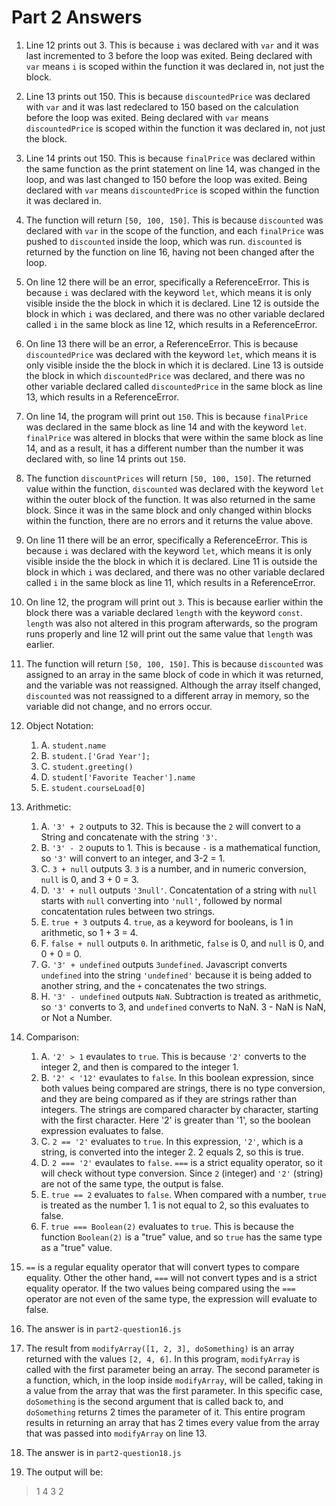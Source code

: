 # Part 2 Answers

1. Line 12 prints out 3. This is because `i` was declared with `var` and it was last incremented to 3 before the loop was exited. Being declared with `var` means `i` is scoped within the function it was declared in, not just the block.

2. Line 13 prints out 150. This is because `discountedPrice` was declared with `var` and it was last redeclared to 150 based on the calculation before the loop was exited. Being declared with `var` means `discountedPrice` is scoped within the function it was declared in, not just the block.

3. Line 14 prints out 150. This is because `finalPrice` was declared within the same function as the print statement on line 14, was changed in the loop, and was last changed to 150 before the loop was exited. Being declared with `var` means `discountedPrice` is scoped within the function it was declared in.

4. The function will return `[50, 100, 150]`. This is because `discounted` was declared with `var` in the scope of the function, and each `finalPrice` was pushed to `discounted` inside the loop, which was run. `discounted` is returned by the function on line 16, having not been changed after the loop.

5. On line 12 there will be an error, specifically a ReferenceError. This is because `i` was declared with the keyword `let`, which means it is only visible inside the the block in which it is declared. Line 12 is outside the block in which `i` was declared, and there was no other variable declared called `i` in the same block as line 12, which results in a ReferenceError.

6. On line 13 there will be an error, a ReferenceError. This is because `discountedPrice` was declared with the keyword `let`, which means it is only visible inside the the block in which it is declared. Line 13 is outside the block in which `discountedPrice` was declared, and there was no other variable declared called `discountedPrice` in the same block as line 13, which results in a ReferenceError.

7. On line 14, the program will print out `150`. This is because `finalPrice` was declared in the same block as line 14 and with the keyword `let`. `finalPrice` was altered in blocks that were within the same block as line 14, and as a result, it has a different number than the number it was declared with, so line 14 prints out `150`.

8. The function `discountPrices` will return `[50, 100, 150]`. The returned value within the function, `discounted` was declared with the keyword `let` within the outer block of the function. It was also returned in the same block. Since it was in the same block and only changed within blocks within the function, there are no errors and it returns the value above.

9.  On line 11 there will be an error, specifically a ReferenceError. This is because `i` was declared with the keyword `let`, which means it is only visible inside the the block in which it is declared. Line 11 is outside the block in which `i` was declared, and there was no other variable declared called `i` in the same block as line 11, which results in a ReferenceError.

10. On line 12, the program will print out `3`. This is because earlier within the block there was a variable declared `length` with the keyword `const`. `length` was also not altered in this program afterwards, so the program runs properly and line 12 will print out the same value that `length` was earlier.

11. The function will return `[50, 100, 150]`. This is because `discounted` was assigned to an array in the same block of code in which it was returned, and the variable was not reassigned. Although the array itself changed, `discounted` was not reassigned to a different array in memory, so the variable did not change, and no errors occur.

12. Object Notation:
    1.  A. `student.name`
    2.  B. `student.['Grad Year'];`
    3.  C. `student.greeting()` 
    4.  D. `student['Favorite Teacher'].name` 
    5.  E. `student.courseLoad[0]`

13. Arithmetic:
    1.  A. `'3' + 2` outputs to 32. This is because the `2` will convert to a String and concatenate with the string `'3'`. 
    2.  B. `'3' - 2` ouputs to 1. This is because `-` is a mathematical function, so `'3'` will convert to an integer, and 3-2 = 1. 
    3.  C. `3 + null` outputs 3. `3` is a number, and in numeric conversion, `null` is 0, and 3 + 0 = 3.
    4.  D. `'3' + null` outputs `'3null'`. Concatentation of a string with `null` starts with `null` converting into `'null'`, followed by normal concatentation rules between two strings.
    5.  E. `true + 3` outputs 4. `true`, as a keyword for booleans, is 1 in arithmetic, so 1 + 3 = 4.
    6.  F. `false + null` outputs `0`. In arithmetic, `false` is 0, and `null` is 0, and 0 + 0 = 0.
    7.  G. `'3' + undefined` outputs `3undefined`. Javascript converts `undefined` into the string `'undefined'` because it is being added to another string, and the `+` concatenates the two strings. 
    8.  H. `'3' - undefined` outputs `NaN`. Subtraction is treated as arithmetic, so `'3'` converts to 3, and `undefined` converts to NaN. 3 - NaN is NaN, or Not a Number.

14. Comparison:
    1.  A. `'2' > 1` evaulates to `true`. This is because `'2'` converts to the integer 2, and then is compared to the integer 1.
    2.  B. `'2' < '12'` evaulates to `false`. In this boolean expression, since both values being compared are strings, there is no type conversion, and they are being compared as if they are strings rather than integers. The strings are compared character by character, starting with the first character. Here '2' is greater than '1', so the boolean expression evaluates to false.
    3.   C. `2 == '2'` evaluates to `true`. In this expression, `'2'`, which is a string, is converted into the integer 2. 2 equals 2, so this is true.
    4.   D. `2 === '2'` evaulates to `false`. `===` is a strict equality operator, so it will check without type conversion. Since `2` (integer) and `'2'` (string) are not of the same type, the output is false.
    5.   E. `true == 2` evaluates to `false`. When compared with a number, `true` is treated as the number 1. 1 is not equal to 2, so this evaluates to false.
    6.   F. `true === Boolean(2)` evaluates to `true`. This is because the function `Boolean(2)` is a "true" value, and so `true` has the same type as a "true" value. 
    
15. `==` is a regular equality operator that will convert types to compare equality. Other the other hand, `===` will not convert types and is a strict equality operator. If the two values being compared using the `===` operator are not even of the same type, the expression will evaluate to false.

16. The answer is in `part2-question16.js`

17. The result from `modifyArray([1, 2, 3], doSomething)` is an array returned with the values `[2, 4, 6]`. In this program, `modifyArray` is called with the first parameter being an array. The second parameter is a function, which, in the loop inside `modifyArray`, will be called, taking in a value from the array that was the first parameter. In this specific case, `doSomething` is the second argument that is called back to, and `doSomething` returns 2 times the parameter of it. This entire program results in returning an array that has 2 times every value from the array that was passed into `modifyArray` on line 13.

18. The answer is in `part2-question18.js`

19. The output will be:
    
> 1
> 4
> 3
> 2
